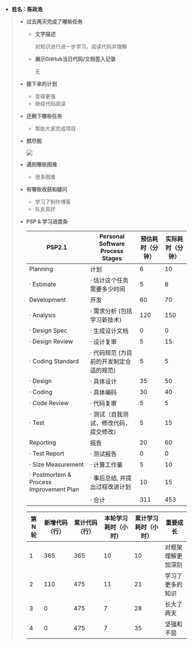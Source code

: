 - **姓名：陈政浩**

> - **过去两天完成了哪些任务**
>
>   - **文字描述**
>
>     对知识进行进一步学习，阅读代码并理解
>
>   - **展示GitHub当日代码/文档签入记录**
>
>     无
>
> - **接下来的计划**
>
>   - 变得更强
>   - 继续代码阅读
>
> - **还剩下哪些任务**
>
>   - 帮助大家完成项目
>
> - **燃尽图**
>
>   ![](https://s2.loli.net/2022/11/28/2yfK5dM6rScmg3I.png)
>
> - **遇到哪些困难**
>
>   - 很多困难
>
> - **有哪些收获和疑问**
>
>   - 学习了制作博客
>   - 队友真好
>
> - **PSP & 学习进度条**
>
>   | PSP2.1                                  | Personal  Software Process Stages        | 预估耗时（分钟） | 实际耗时（分钟） |
>   | --------------------------------------- | ---------------------------------------- | ---------------- | ---------------- |
>   | Planning                                | 计划                                     | 6                | 10               |
>   | · Estimate                              | ·  估计这个任务需要多少时间              | 5                | 8                |
>   | Development                             | 开发                                     | 60               | 70               |
>   | · Analysis                              | ·  需求分析 (包括学习新技术)             | 120              | 150              |
>   | · Design Spec                           | ·  生成设计文档                          | 0                | 0                |
>   | · Design Review                         | ·  设计复审                              | 5                | 15               |
>   | · Coding Standard                       | ·  代码规范 (为目前的开发制定合适的规范) | 5                | 5                |
>   | · Design                                | ·  具体设计                              | 35               | 50               |
>   | · Coding                                | ·  具体编码                              | 30               | 40               |
>   | · Code Review                           | ·  代码复审                              | 5                | 5                |
>   | · Test                                  | ·  测试（自我测试，修改代码，提交修改）  | 5                | 15               |
>   | Reporting                               | 报告                                     | 20               | 60               |
>   | · Test Report                           | ·  测试报告                              | 0                | 0                |
>   | · Size Measurement                      | ·  计算工作量                            | 5                | 10               |
>   | · Postmortem & Process Improvement Plan | ·  事后总结, 并提出过程改进计划          | 10               | 15               |
>   |                                         | ·  合计                                  | 311              | 453              |
>
>   | 第N轮 | 新增代码（行） | 累计代码（行） | 本轮学习耗时（小时） | 累计学习耗时（小时） | 重要成长           |
>   | ----- | -------------- | -------------- | -------------------- | -------------------- | ------------------ |
>   | 1     | 365            | 365            | 10                   | 10                   | 对框架理解更加深刻 |
>   | 2     | 110            | 475            | 11                   | 21                   | 学习了更多的知识   |
>   | 3     | 0              | 475            | 7                    | 28                   | 长大了两天         |
>   | 4     | 0              | 475            | 7                    | 35                   | 坚强和不屈         |
>   
